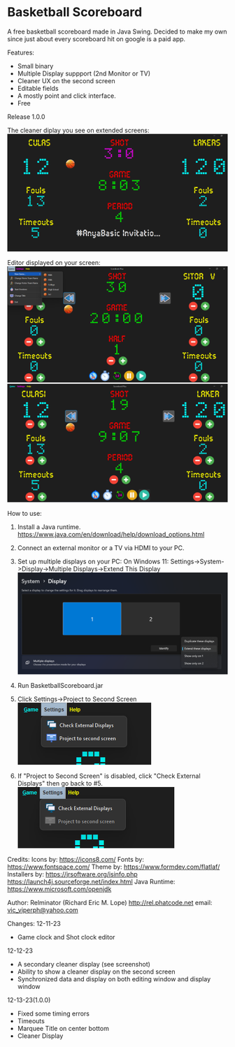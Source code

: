 # Basketball Scoreboard
 A free basketball scoreboard made in Java Swing.
 Decided to make my own since just about every scoreboard hit on google is a paid app.
 
Features:
 
* Small binary
* Multiple Display suppport (2nd Monitor or TV)
* Cleaner UX on the second screen
* Editable fields
* A mostly point and click interface.
* Free


Release 1.0.0

The cleaner diplay you see on extended screens:
![Alt text](basketscreen01.png?raw=true)

Editor displayed on your screen:
![Alt text](basketscreen02.png?raw=true)
![Alt text](basketscreen03.png?raw=true)


How to use:
1. Install a Java runtime.
https://www.java.com/en/download/help/download_options.html

2. Connect an external monitor or a TV via HDMI to your PC.

3. Set up multiple displays on your PC:
On Windows 11: Settings->System->Display->Multiple Displays->Extend This Display
![Alt text](basketscreencheckdisplay01.png?raw=true)

4. Run BasketballScoreboard.jar

5. Click Settings->Project to Second Screen 
![Alt text](basketscreencheckdisplay03.png?raw=true)

6. If "Project to Second Screen" is disabled, click "Check External Displays" then go back to #5.
![Alt text](basketscreencheckdisplay02.png?raw=true)


Credits:
Icons by: https://icons8.com/
Fonts by: https://www.fontspace.com/
Theme by: https://www.formdev.com/flatlaf/
Installers by: 
	https://jrsoftware.org/isinfo.php
	https://launch4j.sourceforge.net/index.html
Java Runtime: https://www.microsoft.com/openjdk

Author: Relminator (Richard Eric M. Lope)
            http://rel.phatcode.net
            email: vic_viperph@yahoo.com


Changes:
12-11-23
* Game clock and Shot clock editor

12-12-23
* A secondary cleaner display (see screenshot)
* Ability to show a cleaner display on the second screen 
* Synchronized data and display on both editing window and display window

12-13-23(1.0.0)
* Fixed some timing errors
* Timeouts
* Marquee Title on center bottom
* Cleaner Display 
